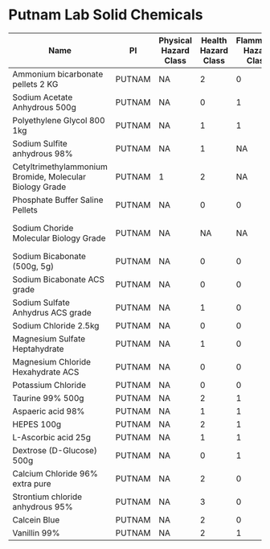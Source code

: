# Putnam Lab Solid Chemicals

| Name| PI | Physical Hazard Class | Health Hazard Class | Flammable Hazard Class | Instability Hazard Class | SDS Link | Purchase Link |
|----|---|----|----|----|---|---|-----|
| Ammonium bicarbonate pellets 2 KG | PUTNAM | NA | 2 | 0 | 1 | [x](https://www.fishersci.com/store/msds?partNumber=AC393212500&productDescription=AMMONIUM+BICARBONATE%2C+FO+250GR&vendorId=VN00032119&countryCode=US&language=en) | [x](https://www.fishersci.com/shop/products/ammonium-bicarbonate-99-analysis-acros-organics-3/AC393212500#?keyword=ammonium+bicarbonate) |
| Sodium Acetate Anhydrous 500g | PUTNAM | NA | 0 | 1 | 1 | [x](https://www.fishersci.com/store/msds?partNumber=BP333500&productDescription=SODIUM+ACETATE+ANHYDROUS+500G&vendorId=VN00033897&countryCode=US&language=en) | [x](https://www.fishersci.com/shop/products/sodium-acetate-anhydrous-white-crystals-granular-powder-fisher-bioreagents-2/BP333500?searchHijack=true&searchTerm=BP333500&searchType=RAPID&matchedCatNo=BP333500) |
| Polyethylene Glycol 800 1kg | PUTNAM | NA | 1 | 1 | NA | [x](https://www.fishersci.com/store/msds?partNumber=BP233100&productDescription=PEG+8000+100G&vendorId=VN00033897&countryCode=US&language=en) | [x](https://www.fishersci.com/shop/products/polyethylene-glycol-8000-peg-fisher-bioreagents-2/BP233100#?keyword=BP233-1) |
| Sodium Sulfite anhydrous 98% | PUTNAM | NA | 1 | NA  | NA | [x](https://www.fishersci.com/store/msds?partNumber=AAA1793336&productDescription=SOD+SULFITE+ANHYDROUS+98%25+500G&vendorId=VN00024248&countryCode=US&language=en) | [x](https://www.fishersci.com/shop/products/sodium-sulfite-anhydrous-98-1/AAA1793336#?keyword=sodium+sulfite+anhydrous+98%25+Alfa+Aesar) |
| Cetyltrimethylammonium Bromide, Molecular Biology Grade | PUTNAM | 1 | 2 | NA | NA | [x](https://www.sigmaaldrich.com/US/en/sds/mm/219374?userType=anonymous) | [x](https://www.sigmaaldrich.com/catalog/product/mm/219374?lang=en&region=US) |
| Phosphate Buffer Saline Pellets | PUTNAM | NA | 0 | 0 | 0 | [x](https://assets.thermofisher.com/TFS-Assets/LSG/SDS/003002_MTR-NALT_EN.pdf) | [x](https://www.thermofisher.com/order/catalog/product/003002?SID=srch-hj-003002#/003002?SID=srch-hj-003002) |
| Sodium Choride Molecular Biology Grade | PUTNAM | NA | NA | NA | NA | Not provided by seller | [x](https://www.fishersci.com/shop/products/sodium-chloride-molecular-biology-reagent-grade-mp-biomedicals-4/MP21948485) |
| Sodium Bicabonate (500g, 5g) | PUTNAM | NA | 0 | 0 | 0 | [x](https://www.fishersci.com/store/msds?partNumber=S2333&productDescription=SODIUM+BICARBONATE+CR+ACS+3KG&vendorId=VN00033897&countryCode=US&language=en) | [x](https://us.vwr.com/store/product/9306738/sodium-bicarbonate-corning) |
| Sodium Bicabonate ACS grade | PUTNAM | NA | 0 | 0 | 1 | [x](https://www.fishersci.com/store/msds?partNumber=S2333&productDescription=SODIUM+BICARBONATE+CR+ACS+3KG&vendorId=VN00033897&countryCode=US&language=en) | [x](https://www.fishersci.com/shop/products/sodium-bicarbonate-powder-certified-acs-fisher-chemical-5/S2333#?keyword=s2333) |
| Sodium Sulfate Anhydrus ACS grade | PUTNAM | NA | 1 | 0 | 0 | [x](https://www.fishersci.com/store/msds?partNumber=S4211&productDescription=SODIUM+SULFATE+CERT+ACS+1KG&vendorId=VN00033897&countryCode=US&language=en) | [x](https://www.fishersci.com/shop/products/sodium-sulfate-anhydrous-granular-certified-acs-fisher-chemical-6/S4211#?keyword=s4211) |
| Sodium Chloride 2.5kg | PUTNAM | NA | 0 | 0 | 0 | [x](https://www.spectrumchemical.com/MSDS/S1248_AGHS.pdf) | [x](https://www.spectrumchemical.com/OA_HTML/chemical-products_Sodium-Chloride_S1248.jsp?minisite=10020&respid=22372) |
| Magnesium Sulfate Heptahydrate  | PUTNAM | NA | 1 | 0 | 1 | [x](https://www.fishersci.com/store/msds?partNumber=BP2131&productDescription=MAGNESIUM+SULFATE+.7H20+1KG&vendorId=VN00033897&countryCode=US&language=en) | [x](https://www.fishersci.com/shop/products/magnesium-sulfate-heptahydrate-fisher-bioreagents/BP2131#?keyword=BP2131) |
| Magnesium Chloride Hexahydrate ACS | PUTNAM | NA | 0 | 0 | 0 | [x](https://media.mpbio.com/document/file/sds/dest/m/p/_/m/s/d/s/_/1/9/1/4/2/MP_MSDS_191421_AE_EN.pdf) | [x](https://www.mpbio.com/us/magnesium-chloride-hexahydrate-acs-reagent-grade-99-102) |
| Potassium Chloride | PUTNAM | NA | 0 | 0 | 0 | [x](https://www.spectrumchemical.com/MSDS/P1254_AGHS.pdf) | [x](https://www.spectrumchemical.com/OA_HTML/chemical-products_Potassium-Chloride-Crystal-FCC_P1254.jsp?minisite=10020&respid=22372) |
| Taurine 99% 500g | PUTNAM | NA | 2 | 1 | 0 | [x](https://www.fishersci.com/store/msds?partNumber=AAA1240322&productDescription=TAURINE%2C+99%25+%28ASSAY%29+100G&vendorId=VN00024248&countryCode=US&language=en) | [x](https://www.fishersci.com/shop/products/taurine-99-alfa-aesar-2/AAA1240322#?keyword=A12403) |
| Aspaeric acid 98% | PUTNAM | NA | 1 | 1 | 0  | [x](https://www.fishersci.com/store/msds?partNumber=AC105045000&productDescription=L%28%2B%29-ASPARTIC+ACID%2C+98%2B%25+500GR&vendorId=VN00032119&countryCode=US&language=en) | [x](https://www.fishersci.com/shop/products/l-sup-sup-aspartic-acid-98-acros-organics-4/AC105045000?searchHijack=true&searchTerm=AC105045000&searchType=RAPID&matchedCatNo=AC105045000) |
| HEPES 100g | PUTNAM | NA | 2 | 1 | 1 | [x](https://www.fishersci.com/store/msds?partNumber=BP310100&productDescription=HEPES+100G&vendorId=VN00033897&countryCode=US&language=en) | [x](https://www.fishersci.com/shop/products/hepes-fine-white-crystals-molecular-biology-fisher-bioreagents-4/BP310100?searchHijack=true&searchTerm=BP310100&searchType=RAPID&matchedCatNo=BP310100) |
| L-Ascorbic acid 25g | PUTNAM | NA | 1 | 1 | 1 | [x](https://www.fishersci.com/store/msds?partNumber=A6125&productDescription=L-ASCORBIC+ACID+CRY+ACS+25G&vendorId=VN00033897&countryCode=US&language=en) | [x](https://www.fishersci.com/shop/products/l-ascorbic-acid-crystalline-certified-acs-fisher-chemical-2/A6125#?keyword=A6125) |
| Dextrose (D-Glucose) 500g | PUTNAM | NA | 0 | 1 | 0 | [x](https://www.fishersci.com/store/msds?partNumber=D16500&productDescription=DEXTROSE+ANHYD+CERT+ACS+500G&vendorId=VN00033897&countryCode=US&language=en) | [x](https://www.fishersci.com/shop/products/dextrose-d-glucose-anhydrous-granular-powder-certified-acs-fisher-chemical-6/D16500#?keyword=D16500) |
| Calcium Chloride 96% extra pure | PUTNAM | NA | 2 | 0 | 1 | [x](https://www.fishersci.com/store/msds?partNumber=AC349610250&productDescription=CALCIUM+CHLORIDE%2C+ANHYDRO+25GR&vendorId=VN00032119&countryCode=US&language=en) | [x](https://www.fishersci.com/shop/products/calcium-chloride-96-extra-pure-powder-anhydrous-acros-organics-4/AC349610250#?keyword=10043524) |
| Strontium chloride anhydrous 95% | PUTNAM | NA | 3 | 0 | 0 | [x](https://www.fishersci.com/store/msds?partNumber=AA1220236&productDescription=STRON+CHLORIDE+ANHYD+95%25+500G&vendorId=VN00024248&countryCode=US&language=en) | [x](https://www.fishersci.com/shop/products/strontium-chloride-anhydrous-95-2/AA1220236#?keyword=10476854) |
| Calcein Blue | PUTNAM | NA | 2 | 0 | 0 | [x](https://www.sigmaaldrich.com/MSDS/MSDS/DisplayMSDSPage.do?country=US&language=en&productNumber=M1255&brand=SIGMA&PageToGoToURL=https%3A%2F%2Fwww.sigmaaldrich.com%2Fcatalog%2Fproduct%2Fsigma%2Fm1255%3Flang%3Den) | [x](https://www.tcichemicals.com/US/en/p/U0001?gclid=CjwKCAjwhMmEBhBwEiwAXwFoEVHVan5BuspnddS95NBD964TrcxrRgqtYZjmsspuyhQyymPaYnI4UhoCYXcQAvD_BwE) |
|Vanillin 99%|PUTNAM|NA|2|1|1|[x](https://www.fishersci.com/store/msds?partNumber=AC140821000&productDescription=VANILLIN%2C+99%25+100GRVANILLIN%2C&vendorId=VN00033901&countryCode=US&language=en)|[x](https://www.fishersci.com/shop/products/vanillin-99-pure-acros-organics-5/AC140821000?searchHijack=true&searchTerm=14082-1000&searchType=RAPID&matchedCatNo=14082-1000)|
